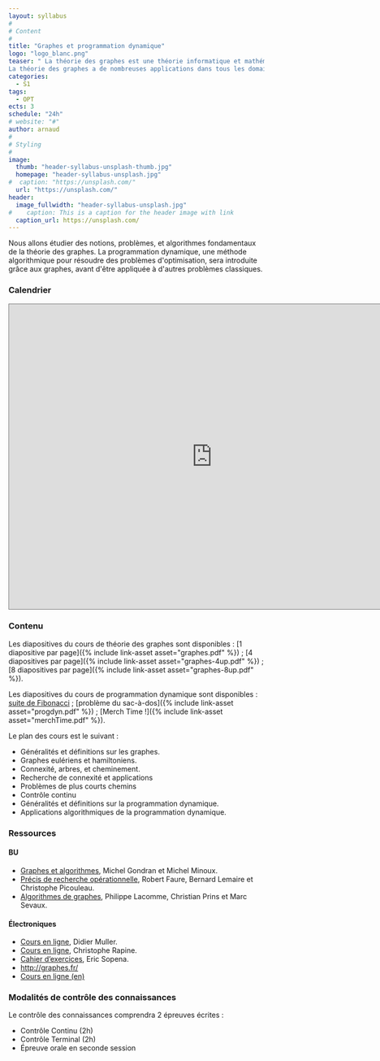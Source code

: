 ```yaml
---
layout: syllabus
#
# Content
#
title: "Graphes et programmation dynamique"
logo: "logo_blanc.png"
teaser: " La théorie des graphes est une théorie informatique et mathématique.
La théorie des graphes a de nombreuses applications dans tous les domaines liés à la notion de réseau (réseau social, réseau informatique, télécommunications, etc.) et dans bien d'autres domaines (par exemple génétique) tant le concept de graphe, à peu près équivalent à celui de relation binaire (à ne pas confondre donc avec graphe d'une fonction), est général."
categories:
  - S1
tags:
  - OPT
ects: 3
schedule: "24h"
# website: "#"
author: arnaud
#
# Styling
#
image:
  thumb: "header-syllabus-unsplash-thumb.jpg"
  homepage: "header-syllabus-unsplash.jpg"
#  caption: "https://unsplash.com/"
  url: "https://unsplash.com/"
header:
  image_fullwidth: "header-syllabus-unsplash.jpg"
#    caption: This is a caption for the header image with link
  caption_url: https://unsplash.com/
---
```


Nous allons étudier des notions, problèmes, et algorithmes fondamentaux de la théorie des graphes.
La programmation dynamique, une méthode algorithmique pour résoudre des problèmes d'optimisation, sera introduite grâce aux graphes, avant d'être appliquée à d'autres problèmes classiques.

### Calendrier ###

<iframe src="https://calendar.google.com/calendar/embed?height=600&wkst=2&bgcolor=%23ffffff&ctz=Europe%2FParis&showTitle=0&showTabs=0&mode=AGENDA&showPrint=0&showCalendars=0&src=bDh2NWFwcGRzYjNpZTdramJzb28xaDJhNzhAZ3JvdXAuY2FsZW5kYXIuZ29vZ2xlLmNvbQ&color=%237986CB" style="border:solid 1px #777" width="800" height="600" frameborder="0" scrolling="no"></iframe>

### Contenu ###

Les diapositives du cours de théorie des graphes sont disponibles :
[1 diapositive par page]({% include link-asset asset="graphes.pdf" %}) ;
[4 diapositives par page]({% include link-asset asset="graphes-4up.pdf" %}) ;
[8 diapositives par page]({% include link-asset asset="graphes-8up.pdf" %}).

Les diapositives du cours de programmation dynamique sont disponibles :
[suite de Fibonacci](http://www.i3s.unice.fr/~malapert/R/pdf/14-fibonacci.pdf) ;
[problème du sac-à-dos]({% include link-asset asset="progdyn.pdf" %}) ;
[Merch Time !]({% include link-asset asset="merchTime.pdf" %}).

Le plan des cours est le suivant :
- Généralités et définitions sur les graphes.
- Graphes eulériens et hamiltoniens.
- Connexité, arbres, et cheminement.
- Recherche de connexité et applications
- Problèmes de plus courts chemins
- Contrôle continu
- Généralités et définitions sur la programmation dynamique.
- Applications algorithmiques de la programmation dynamique.

### Ressources ###


#### BU ####

- [Graphes et algorithmes](http://catalogue.unice.fr/primo_library/libweb/action/dlDisplay.do?vid%3DUNS&docId%3Dsc_aleph_uns01000121977%20), Michel Gondran et Michel Minoux.
- [Précis de recherche opérationnelle](http://catalogue.unice.fr/primo_library/libweb/action/dlDisplay.do?vid%3DUNS&docId%3Dsc_aleph_uns01000108437%20), Robert Faure, Bernard Lemaire et Christophe Picouleau.
- [Algorithmes de graphes](http://catalogue.unice.fr/primo_library/libweb/action/dlDisplay.do?vid%3DUNS&docId%3Dsc_aleph_uns01000042329%20), Philippe Lacomme, Christian Prins et Marc Sevaux.

#### Électroniques ####

- [Cours en ligne](http://www.apprendre-en-ligne.net/graphes/), Didier Muller.
- [Cours en ligne](http://idmme06.inpg.fr/~rapinec/Graphe/Graphe/default.html), Christophe Rapine.
- [Cahier d&rsquo;exercices](http://mathematiques.ac-bordeaux.fr/pedalyc/seqdocped/graphes/cahier/cahier.htm), Eric Sopena.
- <http://graphes.fr/>
- [Cours en ligne (en)](https://algs4.cs.princeton.edu/40graphs/)


### Modalités de contrôle des connaissances ###

Le contrôle des connaissances comprendra 2 épreuves écrites :

- Contrôle Continu (2h)
- Contrôle Terminal (2h)
- Épreuve orale en seconde session
